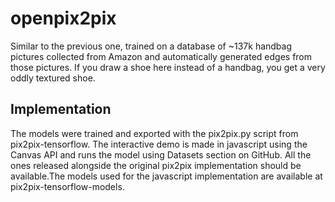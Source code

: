 # openpix2pix

Similar to the previous one, trained on a database of ~137k handbag pictures collected from Amazon and automatically generated edges from those pictures. If you draw a shoe here instead of a handbag, you get a very oddly textured shoe.

## Implementation 

The models were trained and exported with the pix2pix.py script from pix2pix-tensorflow. The interactive demo is made in javascript using the Canvas API and runs the model using Datasets section on GitHub. All the ones released alongside the original pix2pix implementation should be available.The models used for the javascript implementation are available at pix2pix-tensorflow-models.

